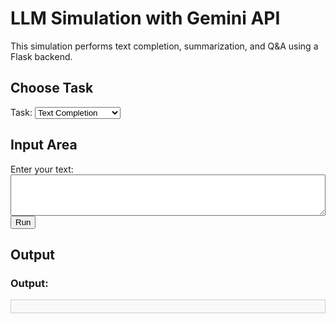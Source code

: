 # LLM Simulation with Gemini API

This simulation performs text completion, summarization, and Q&A using a Flask backend.

## Choose Task
<div>
  <label for="taskType">Task:</label>
  <select id="taskType">
    <option value="completion">Text Completion</option>
    <option value="summarization">Summarization</option>
    <option value="qa">Question & Answer</option>
  </select>
</div>

## Input Area
<div>
  <label for="userInput">Enter your text:</label>
  <textarea id="userInput" rows="4" style="width: 100%;"></textarea>
  <button onclick="runLLM()">Run</button>
</div>

## Output
<div id="outputArea" style="margin-top: 20px;">
  <h3>Output:</h3>
  <p id="outputText" style="padding: 10px; background-color: #f9f9f9; border: 1px solid #ccc;"></p>
</div>

<script>
  async function runLLM() {
    const taskType = document.getElementById("taskType").value;
    const userInput = document.getElementById("userInput").value.trim();
    const outputArea = document.getElementById("outputText");

    if (!userInput) {
      outputArea.innerText = "Please enter some input.";
      return;
    }

    outputArea.innerText = "Processing...";

    try {
      const response = await fetch("http://127.0.0.1:5000/api/llm", {
        method: "POST",
        headers: { "Content-Type": "application/json" },
        body: JSON.stringify({ taskType, userInput }),
      });

      const result = await response.json();

      if (response.ok) {
        outputArea.innerText = result.text || "No response received.";
      } else {
        outputArea.innerText = `Error: ${result.message || "An error occurred."}`;
      }
    } catch (error) {
      outputArea.innerText = `Error: ${error.message}`;
    }
  }
</script>

